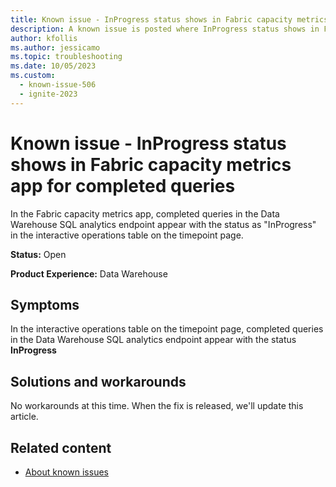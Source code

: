 ```yaml
---
title: Known issue - InProgress status shows in Fabric capacity metrics app for completed queries
description: A known issue is posted where InProgress status shows in Fabric capacity metrics app for completed queries
author: kfollis
ms.author: jessicamo
ms.topic: troubleshooting
ms.date: 10/05/2023
ms.custom:
  - known-issue-506
  - ignite-2023
---
```


# Known issue - InProgress status shows in Fabric capacity metrics app for completed queries

In the Fabric capacity metrics app, completed queries in the Data Warehouse SQL analytics endpoint appear with the status as "InProgress" in the interactive operations table on the timepoint page.

**Status:** Open

**Product Experience:** Data Warehouse

## Symptoms

In the interactive operations table on the timepoint page, completed queries in the Data Warehouse SQL analytics endpoint appear with the status **InProgress**

## Solutions and workarounds

No workarounds at this time. When the fix is released, we'll update this article.

## Related content

- [About known issues](https://support.fabric.microsoft.com/known-issues)
